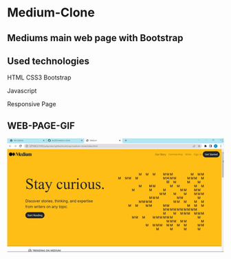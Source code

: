 #  Medium-Clone

## Mediums main web page with Bootstrap

 ## Used technologies

 HTML CSS3 Bootstrap

 Javascript

 Responsive Page

 

 ## WEB-PAGE-GIF

![Alt text](images/ekran.gif)